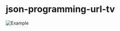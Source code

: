 # json-programming-url-tv

![Example](https://github.com/n7rc/json-programming-url-smartTV/blob/master/example/example.png)
